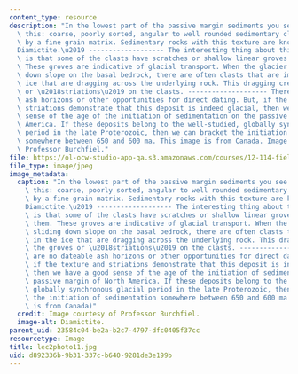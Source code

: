 ```yaml
---
content_type: resource
description: "In the lowest part of the passive margin sediments you see rocks like\
  \ this: coarse, poorly sorted, angular to well rounded sedimentary clasts supported\
  \ by a fine grain matrix. Sedimentary rocks with this texture are know as a \u2018\
  Diamictite.\u2019 ------------------- The interesting thing about this diamictite\
  \ is that some of the clasts have scratches or shallow linear groves cut into them.\
  \ These groves are indicative of glacial transport. When the glacier is sliding\
  \ down slope on the basal bedrock, there are often clasts that are imbedded in the\
  \ ice that are dragging across the underlying rock. This dragging creates the groves\
  \ or \u2018striations\u2019 on the clasts. -------------------- There are no dateable\
  \ ash horizons or other opportunities for direct dating. But, if the texture and\
  \ striations demonstrate that this deposit is indeed glacial, then we have a good\
  \ sense of the age of the initiation of sedimentation on the passive margin of North\
  \ America. If these deposits belong to the well-studied, globally synchronous glacial\
  \ period in the late Proterozoic, then we can bracket the initiation of sedimentation\
  \ somewhere between 650 and 600 ma. This image is from Canada. Image courtesy of\
  \ Professor Burchfiel."
file: https://ol-ocw-studio-app-qa.s3.amazonaws.com/courses/12-114-field-geology-i-fall-2005/d892336b9b31337cb6409281de3e199b_lec2photo11.jpg
file_type: image/jpeg
image_metadata:
  caption: "In the lowest part of the passive margin sediments you see rocks like\
    \ this: coarse, poorly sorted, angular to well rounded sedimentary clasts supported\
    \ by a fine grain matrix. Sedimentary rocks with this texture are know as a \u2018\
    Diamictite.\u2019 ------------------- The interesting thing about this diamictite\
    \ is that some of the clasts have scratches or shallow linear groves cut into\
    \ them. These groves are indicative of glacial transport. When the glacier is\
    \ sliding down slope on the basal bedrock, there are often clasts that are imbedded\
    \ in the ice that are dragging across the underlying rock. This dragging creates\
    \ the groves or \u2018striations\u2019 on the clasts. -------------------- There\
    \ are no dateable ash horizons or other opportunities for direct dating. But,\
    \ if the texture and striations demonstrate that this deposit is indeed glacial,\
    \ then we have a good sense of the age of the initiation of sedimentation on the\
    \ passive margin of North America. If these deposits belong to the well-studied,\
    \ globally synchronous glacial period in the late Proterozoic, then we can bracket\
    \ the initiation of sedimentation somewhere between 650 and 600 ma. (this image\
    \ is from Canada)"
  credit: Image courtesy of Professor Burchfiel.
  image-alt: Diamictite.
parent_uid: 23584c04-be2a-b2c7-4797-dfc0405f37cc
resourcetype: Image
title: lec2photo11.jpg
uid: d892336b-9b31-337c-b640-9281de3e199b
---
```

